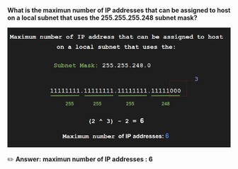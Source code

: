 **What is the maximun number of IP addresses that can be assigned to host on a local subnet that uses the 255.255.255.248 subnet mask?**

![alt text](maximum_number_ip_addresses.png)

 :pencil2: **Answer:**
**maximun number of IP addresses : 6**
